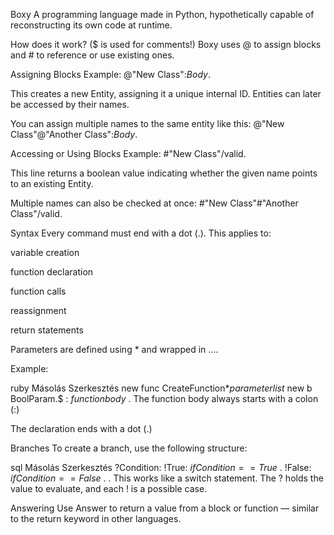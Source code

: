 Boxy
A programming language made in Python, hypothetically capable of reconstructing its own code at runtime.

How does it work?
($ is used for comments!)
Boxy uses @ to assign blocks and # to reference or use existing ones.

Assigning Blocks
Example:
@"New Class":$Body$.

This creates a new Entity, assigning it a unique internal ID. Entities can later be accessed by their names.

You can assign multiple names to the same entity like this:
@"New Class"@"Another Class":$Body$.

Accessing or Using Blocks
Example:
#"New Class"/valid.

This line returns a boolean value indicating whether the given name points to an existing Entity.

Multiple names can also be checked at once:
#"New Class"#"Another Class"/valid.

Syntax
Every command must end with a dot (.).
This applies to:

variable creation

function declaration

function calls

reassignment

return statements

Parameters are defined using * and wrapped in $...$.

Example:

ruby
Másolás
Szerkesztés
new func CreateFunction*$parameter list$ new b BoolParam.$
:
$function body$
.
The function body always starts with a colon (:)

The declaration ends with a dot (.)

Branches
To create a branch, use the following structure:

sql
Másolás
Szerkesztés
?Condition:
  !True: $if Condition == True$
  .
  !False: $if Condition == False$
  .
.
This works like a switch statement. The ? holds the value to evaluate, and each ! is a possible case.

Answering
Use Answer to return a value from a block or function — similar to the return keyword in other languages.
